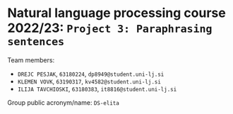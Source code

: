 # Natural language processing course 2022/23: `Project 3: Paraphrasing sentences`

Team members:
 * `DREJC PESJAK`, `63180224`, `dp8949@student.uni-lj.si`
 * `KLEMEN VOVK`, `63190317`, `kv4582@student.uni-lj.si`
 * `ILIJA TAVCHIOSKI`, `63180383`, `it8816@student.uni-lj.si`
 
Group public acronym/name: `DS-elita`

